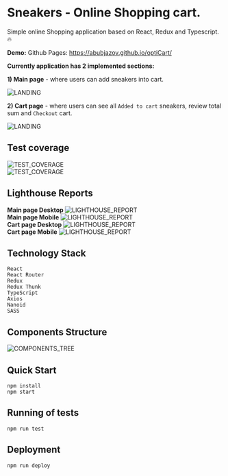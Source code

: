 # Sneakers - Online Shopping cart.

Simple online Shopping application based on React, Redux and Typescript. :fire:

**Demo:**
Github Pages: https://abubjazov.github.io/optiCart/

**Currently application has 2 implemented sections:**

**1) Main page** - where users can add sneakers into cart.

![LANDING](docs/main.jpg)

**2) Cart page** - where users can see all `Added to cart` sneakers, review total sum and `Checkout` cart.

![LANDING](docs/cart.jpg)

## Test coverage

![TEST_COVERAGE](docs/test_coverage_1.jpg)
<br>
![TEST_COVERAGE](docs/test_coverage_2.jpg)

## Lighthouse Reports

**Main page Desktop**
![LIGHTHOUSE_REPORT](docs/lighthouse_main.jpg)
<br>
**Main page Mobile**
![LIGHTHOUSE_REPORT](docs/lighthouse_mobile_main.jpg)
<br>
**Cart page Desktop**
![LIGHTHOUSE_REPORT](docs/lighthouse_cart.jpg)
<br>
**Cart page Mobile**
![LIGHTHOUSE_REPORT](docs/lighthouse_mobile_cart.jpg)

## Technology Stack

```
React
React Router
Redux
Redux Thunk
TypeScript
Axios
Nanoid
SASS
```

## Components Structure

![COMPONENTS_TREE](docs/components_tree.svg)

## Quick Start

```
npm install
npm start
```

## Running of tests

```
npm run test
```

## Deployment

```
npm run deploy
```
